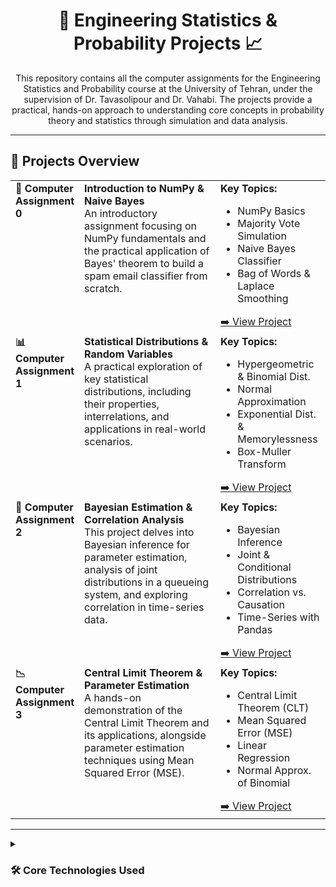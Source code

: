 <div align="center">
  <h1>
    🎲 Engineering Statistics & Probability Projects 📈
  </h1>
  <p>
    This repository contains all the computer assignments for the Engineering Statistics and Probability course at the University of Tehran, under the supervision of Dr. Tavasolipour and Dr. Vahabi. The projects provide a practical, hands-on approach to understanding core concepts in probability theory and statistics through simulation and data analysis.
  </p>
</div>

<hr>

## 🚀 Projects Overview

<table>
  <tr>
    <td valign="top" width="20%">
      <strong>🧠 Computer Assignment 0</strong>
    </td>
    <td valign="top" width="45%">
      <strong>Introduction to NumPy & Naive Bayes</strong>
      <br>
      An introductory assignment focusing on NumPy fundamentals and the practical application of Bayes' theorem to build a spam email classifier from scratch.
    </td>
    <td valign="top" width="35%">
      <strong>Key Topics:</strong>
      <ul>
        <li>NumPy Basics</li>
        <li>Majority Vote Simulation</li>
        <li>Naive Bayes Classifier</li>
        <li>Bag of Words & Laplace Smoothing</li>
      </ul>
      <a href="./CA0_Intro_to_NumPy_and_Bayes">➡️ View Project</a>
    </td>
  </tr>

  <tr>
    <td valign="top">
      <strong>📊 Computer Assignment 1</strong>
    </td>
    <td valign="top">
      <strong>Statistical Distributions & Random Variables</strong>
      <br>
      A practical exploration of key statistical distributions, including their properties, interrelations, and applications in real-world scenarios.
    </td>
    <td valign="top">
      <strong>Key Topics:</strong>
      <ul>
        <li>Hypergeometric & Binomial Dist.</li>
        <li>Normal Approximation</li>
        <li>Exponential Dist. & Memorylessness</li>
        <li>Box-Muller Transform</li>
      </ul>
      <a href="./CA1_Statistical_Distributions">➡️ View Project</a>
    </td>
  </tr>

  <tr>
    <td valign="top">
      <strong>🔗 Computer Assignment 2</strong>
    </td>
    <td valign="top">
      <strong>Bayesian Estimation & Correlation Analysis</strong>
      <br>
      This project delves into Bayesian inference for parameter estimation, analysis of joint distributions in a queueing system, and exploring correlation in time-series data.
    </td>
    <td valign="top">
      <strong>Key Topics:</strong>
      <ul>
        <li>Bayesian Inference</li>
        <li>Joint & Conditional Distributions</li>
        <li>Correlation vs. Causation</li>
        <li>Time-Series with Pandas</li>
      </ul>
      <a href="./CA2_Bayesian_and_Correlation">➡️ View Project</a>
    </td>
  </tr>

  <tr>
    <td valign="top">
      <strong>📉 Computer Assignment 3</strong>
    </td>
    <td valign="top">
      <strong>Central Limit Theorem & Parameter Estimation</strong>
      <br>
      A hands-on demonstration of the Central Limit Theorem and its applications, alongside parameter estimation techniques using Mean Squared Error (MSE).
    </td>
    <td valign="top">
      <strong>Key Topics:</strong>
      <ul>
        <li>Central Limit Theorem (CLT)</li>
        <li>Mean Squared Error (MSE)</li>
        <li>Linear Regression</li>
        <li>Normal Approx. of Binomial</li>
      </ul>
      <a href="./CA3_Central_Limit_Theorem">➡️ View Project</a>
    </td>
  </tr>
</table>

<hr>

<details>
  <summary>
    <h3>🛠️ Core Technologies Used</h3>
  </summary>
  <ul>
    <li>
      <strong>Language:</strong> Python
    </li>
    <li>
      <strong>Libraries:</strong> NumPy, Pandas, Matplotlib, Seaborn, Scikit-learn
    </li>
    <li>
      <strong>Tools:</strong> Jupyter Notebook, Git
    </li>
  </ul>
</details>
